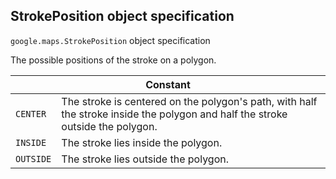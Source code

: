 <h2 id="StrokePosition"> StrokePosition object specification </h2><p>
<code><span itemprop="path">google.maps</span>.<span itemprop="name">StrokePosition</span></code>
object specification
</p><p>The possible positions of the stroke on a polygon.</p><div class="devsite-table-wrapper"><table class="constants responsive" summary="object StrokePosition - Constants">
<thead>
<tr><th colspan="2">Constant</th>
</tr></thead>
<tbody>
<tr>
<td><code><span>CENTER</span></code></td>
<td>The stroke is centered on the polygon's path, with half the stroke inside the polygon and half the stroke outside the polygon.</td>
</tr>
<tr>
<td><code><span>INSIDE</span></code></td>
<td>The stroke lies inside the polygon.</td>
</tr>
<tr>
<td><code><span>OUTSIDE</span></code></td>
<td>The stroke lies outside the polygon.</td>
</tr>
</tbody>
</table></div>